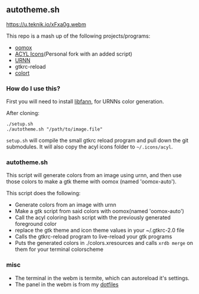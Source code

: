 ## autotheme.sh

https://u.teknik.io/xFxa0g.webm

This repo is a mash up of the following projects/programs:

- [oomox](https://github.com/actionless/oomox)
- [ACYL Icons](http://gnome-look.org/content/show.php/?content=102435)(Personal fork with an added script)
- [URNN](https://github.com/nixers-projects/urnn)
- gtkrc-reload
- [colort](https://gist.github.com/neeasade/a835a7946b3718e71f24)

### How do I use this?

First you will need to install [libfann](https://github.com/libfann/fann), for URNNs color generation.

After cloning:
```
./setup.sh
./autotheme.sh "/path/to/image.file"
```

`setup.sh` will compile the small gtkrc reload program and pull down the git submodules. It will also copy the acyl icons folder to `~/.icons/acyl`.

### autotheme.sh
This script will generate colors from an image using urnn, and then use those colors to make a gtk theme with oomox (named 'oomox-auto').

This script does the following:
- Generate colors from an image with urnn
- Make a gtk script from said colors with oomox(named 'oomox-auto')
- Call the acyl coloring bash script with the previously generated foreground color
- replace the gtk theme and icon theme values in your ~/.gtkrc-2.0 file
- Calls the gtkrc-reload program to live-reload your gtk programs
- Puts the generated colors in ./colors.xresources and calls `xrdb merge` on them for your terminal colorscheme

### misc
- The terminal in the webm is termite, which can autoreload it's settings.
- The panel in the webm is from my [dotfiles](github.com/neeasade/dotfiles)
